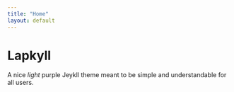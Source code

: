 ```yaml
---
title: "Home"
layout: default
---
```


# Lapkyll

A nice *light* purple Jeykll theme meant to be simple and understandable for all users.